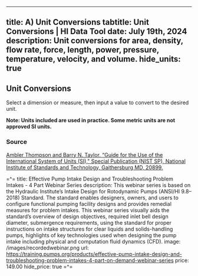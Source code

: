 -----
title: A) Unit Conversions
tabtitle: Unit Conversions | HI Data Tool 
date: July 19th, 2024
description: Unit conversions for area, density, flow rate, force, length, power, pressure, temperature, velocity, and volume.
hide_units: true
-----

## Unit Conversions
Select a dimension or measure, then input a value to convert to the desired unit.

**Note:  Units included are used in practice. Some metric units are not approved SI units.**

<converter/>

### Source
[Ambler Thompson and Barry N. Taylor. “Guide for the Use of the International System of Units (SI)," Special Publication (NIST SP), National Institute of Standards and Technology, Gaithersburg MD, 20899.](https://doi.org/10.6028/NIST.SP.811e2008)

=^=
title: Effective Pump Intake Design and Troubleshooting Problem Intakes - 4 Part Webinar Series
description: This webinar series is based on the Hydraulic Institute’s Intake Design for Rotodynamic Pumps (ANSI/HI 9.8–2018) Standard. The standard enables designers, owners, and users to configure functional pumping facility designs and provides remedial measures for problem intakes. This webinar series visually aids the standard’s overview of design objectives, required inlet bell design diameter, submergence requirements, using the standard for proper instructions on intake structures for clear liquids and solids-handling pumps, highlights of key technologies used when designing the pump intake including physical and computation fluid dynamics (CFD).
image: /images/recordedwebinar.png
url: https://training.pumps.org/products/effective-pump-intake-design-and-troubleshooting-problem-intakes-4-part-on-demand-webinar-series
price: 149.00
hide_price: true
=^=